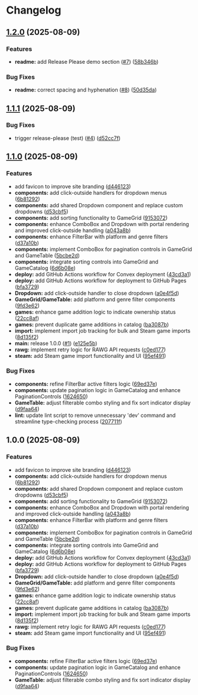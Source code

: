 # Changelog

## [1.2.0](https://github.com/boda2004/game-catalog-convex/compare/v1.1.1...v1.2.0) (2025-08-09)


### Features

* **readme:** add Release Please demo section ([#7](https://github.com/boda2004/game-catalog-convex/issues/7)) ([58b346b](https://github.com/boda2004/game-catalog-convex/commit/58b346bef2d4531b7ffaefbcd3212e6cb434c3db))


### Bug Fixes

* **readme:** correct spacing and hyphenation ([#8](https://github.com/boda2004/game-catalog-convex/issues/8)) ([50d35da](https://github.com/boda2004/game-catalog-convex/commit/50d35da365c629fdfea640f1fce89694ee6f0fa7))

## [1.1.1](https://github.com/boda2004/game-catalog-convex/compare/v1.1.0...v1.1.1) (2025-08-09)


### Bug Fixes

* trigger release-please (test) ([#4](https://github.com/boda2004/game-catalog-convex/issues/4)) ([d52cc7f](https://github.com/boda2004/game-catalog-convex/commit/d52cc7f44555888c1dee113181eec8237a8f0e26))

## [1.1.0](https://github.com/boda2004/game-catalog-convex/compare/v1.0.0...v1.1.0) (2025-08-09)


### Features

* add favicon to improve site branding ([d446123](https://github.com/boda2004/game-catalog-convex/commit/d44612341a736bf3d4f8169c85a390bf7f3ebb46))
* **components:** add click-outside handlers for dropdown menus ([6b81292](https://github.com/boda2004/game-catalog-convex/commit/6b8129260205a6b2f3773bfba857f7b4433bea86))
* **components:** add shared Dropdown component and replace custom dropdowns ([d53cbf5](https://github.com/boda2004/game-catalog-convex/commit/d53cbf5947de2e7b6276fc505f0c78f66d620bcb))
* **components:** add sorting functionality to GameGrid ([9153072](https://github.com/boda2004/game-catalog-convex/commit/91530729b445228a0255148772ed6fe8bf96f49b))
* **components:** enhance ComboBox and Dropdown with portal rendering and improved click-outside handling ([a043a8b](https://github.com/boda2004/game-catalog-convex/commit/a043a8b8cb68ce84d7f882bd30b20695b455f544))
* **components:** enhance FilterBar with platform and genre filters ([d37a10b](https://github.com/boda2004/game-catalog-convex/commit/d37a10bb025b1e922df74c9398e2abae18edb6ca))
* **components:** implement ComboBox for pagination controls in GameGrid and GameTable ([5bcbe2d](https://github.com/boda2004/game-catalog-convex/commit/5bcbe2da13b15e5d09b7324f2b26cfd7347ea2ea))
* **components:** integrate sorting controls into GameGrid and GameCatalog ([6d6b08e](https://github.com/boda2004/game-catalog-convex/commit/6d6b08e79dfea22e9f7d0956e4082bd67f5599e2))
* **deploy:** add GitHub Actions workflow for Convex deployment ([43cd3a1](https://github.com/boda2004/game-catalog-convex/commit/43cd3a1a4543cc4e20708af5466233cda2da50a5))
* **deploy:** add GitHub Actions workflow for deployment to GitHub Pages ([bfa3729](https://github.com/boda2004/game-catalog-convex/commit/bfa37297ae507fcc32a56cdf0e59071307217e9f))
* **Dropdown:** add click-outside handler to close dropdown ([a0e4f5d](https://github.com/boda2004/game-catalog-convex/commit/a0e4f5dc84eb4e826cdcda03b1f0dc8d7e474e79))
* **GameGrid/GameTable:** add platform and genre filter components ([9fd3e62](https://github.com/boda2004/game-catalog-convex/commit/9fd3e627012a44a66fa0b52b2622c5a6fe7728e5))
* **games:** enhance game addition logic to indicate ownership status ([22cc8af](https://github.com/boda2004/game-catalog-convex/commit/22cc8afbed56a68dc1e2894313c66625d78efca0))
* **games:** prevent duplicate game additions in catalog ([ba3087b](https://github.com/boda2004/game-catalog-convex/commit/ba3087baee700c6dd7ca16ddf722ebe3b03e057e))
* **import:** implement import job tracking for bulk and Steam game imports ([8d135f2](https://github.com/boda2004/game-catalog-convex/commit/8d135f2aadab3f0371ae74ffded82c826a94ef7a))
* **main:** release 1.0.0 ([#1](https://github.com/boda2004/game-catalog-convex/issues/1)) ([e125e5b](https://github.com/boda2004/game-catalog-convex/commit/e125e5b0f22855aa54d2251b02e840920704773d))
* **rawg:** implement retry logic for RAWG API requests ([c0ed177](https://github.com/boda2004/game-catalog-convex/commit/c0ed177813650451292262a51d94e384509be493))
* **steam:** add Steam game import functionality and UI ([95ef491](https://github.com/boda2004/game-catalog-convex/commit/95ef491d4195f62d8b179e4c8326cb1ceaa93d56))


### Bug Fixes

* **components:** refine FilterBar active filters logic ([69ed37e](https://github.com/boda2004/game-catalog-convex/commit/69ed37e2b29f4ff421fa7d84c7b1386d8a77f3a4))
* **components:** update pagination logic in GameCatalog and enhance PaginationControls ([1624650](https://github.com/boda2004/game-catalog-convex/commit/16246504d645df80b0c5535abb7f24d81605d8e5))
* **GameTable:** adjust filterable combo styling and fix sort indicator display ([d9faa64](https://github.com/boda2004/game-catalog-convex/commit/d9faa647e616d2299058e3471c2f3467a2a03f4d))
* **lint:** update lint script to remove unnecessary 'dev' command and streamline type-checking process ([207711f](https://github.com/boda2004/game-catalog-convex/commit/207711fda51444b01b96c06d5882e7a7a05818bb))

## 1.0.0 (2025-08-09)


### Features

* add favicon to improve site branding ([d446123](https://github.com/boda2004/game-catalog-convex/commit/d44612341a736bf3d4f8169c85a390bf7f3ebb46))
* **components:** add click-outside handlers for dropdown menus ([6b81292](https://github.com/boda2004/game-catalog-convex/commit/6b8129260205a6b2f3773bfba857f7b4433bea86))
* **components:** add shared Dropdown component and replace custom dropdowns ([d53cbf5](https://github.com/boda2004/game-catalog-convex/commit/d53cbf5947de2e7b6276fc505f0c78f66d620bcb))
* **components:** add sorting functionality to GameGrid ([9153072](https://github.com/boda2004/game-catalog-convex/commit/91530729b445228a0255148772ed6fe8bf96f49b))
* **components:** enhance ComboBox and Dropdown with portal rendering and improved click-outside handling ([a043a8b](https://github.com/boda2004/game-catalog-convex/commit/a043a8b8cb68ce84d7f882bd30b20695b455f544))
* **components:** enhance FilterBar with platform and genre filters ([d37a10b](https://github.com/boda2004/game-catalog-convex/commit/d37a10bb025b1e922df74c9398e2abae18edb6ca))
* **components:** implement ComboBox for pagination controls in GameGrid and GameTable ([5bcbe2d](https://github.com/boda2004/game-catalog-convex/commit/5bcbe2da13b15e5d09b7324f2b26cfd7347ea2ea))
* **components:** integrate sorting controls into GameGrid and GameCatalog ([6d6b08e](https://github.com/boda2004/game-catalog-convex/commit/6d6b08e79dfea22e9f7d0956e4082bd67f5599e2))
* **deploy:** add GitHub Actions workflow for Convex deployment ([43cd3a1](https://github.com/boda2004/game-catalog-convex/commit/43cd3a1a4543cc4e20708af5466233cda2da50a5))
* **deploy:** add GitHub Actions workflow for deployment to GitHub Pages ([bfa3729](https://github.com/boda2004/game-catalog-convex/commit/bfa37297ae507fcc32a56cdf0e59071307217e9f))
* **Dropdown:** add click-outside handler to close dropdown ([a0e4f5d](https://github.com/boda2004/game-catalog-convex/commit/a0e4f5dc84eb4e826cdcda03b1f0dc8d7e474e79))
* **GameGrid/GameTable:** add platform and genre filter components ([9fd3e62](https://github.com/boda2004/game-catalog-convex/commit/9fd3e627012a44a66fa0b52b2622c5a6fe7728e5))
* **games:** enhance game addition logic to indicate ownership status ([22cc8af](https://github.com/boda2004/game-catalog-convex/commit/22cc8afbed56a68dc1e2894313c66625d78efca0))
* **games:** prevent duplicate game additions in catalog ([ba3087b](https://github.com/boda2004/game-catalog-convex/commit/ba3087baee700c6dd7ca16ddf722ebe3b03e057e))
* **import:** implement import job tracking for bulk and Steam game imports ([8d135f2](https://github.com/boda2004/game-catalog-convex/commit/8d135f2aadab3f0371ae74ffded82c826a94ef7a))
* **rawg:** implement retry logic for RAWG API requests ([c0ed177](https://github.com/boda2004/game-catalog-convex/commit/c0ed177813650451292262a51d94e384509be493))
* **steam:** add Steam game import functionality and UI ([95ef491](https://github.com/boda2004/game-catalog-convex/commit/95ef491d4195f62d8b179e4c8326cb1ceaa93d56))


### Bug Fixes

* **components:** refine FilterBar active filters logic ([69ed37e](https://github.com/boda2004/game-catalog-convex/commit/69ed37e2b29f4ff421fa7d84c7b1386d8a77f3a4))
* **components:** update pagination logic in GameCatalog and enhance PaginationControls ([1624650](https://github.com/boda2004/game-catalog-convex/commit/16246504d645df80b0c5535abb7f24d81605d8e5))
* **GameTable:** adjust filterable combo styling and fix sort indicator display ([d9faa64](https://github.com/boda2004/game-catalog-convex/commit/d9faa647e616d2299058e3471c2f3467a2a03f4d))
